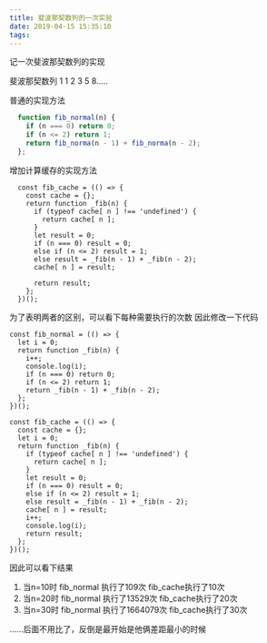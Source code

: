 ```yaml
---
title: 斐波那契数列的一次实验
date: 2019-04-15 15:35:10
tags:
---
```


记一次斐波那契数列的实现

斐波那契数列 1 1 2 3 5 8.....

普通的实现方法
```js
  function fib_normal(n) {
    if (n === 0) return 0;
    if (n <= 2) return 1;
    return fib_norma(n - 1) + fib_norma(n - 2);
  };
```

增加计算缓存的实现方法
```
  const fib_cache = (() => {
    const cache = {};
    return function _fib(n) {
      if (typeof cache[ n ] !== 'undefined') {
        return cache[ n ];
      }
      let result = 0;
      if (n === 0) result = 0;
      else if (n <= 2) result = 1;
      else result = _fib(n - 1) + _fib(n - 2);
      cache[ n ] = result;
 
      return result;
    };
  })();
```

为了表明两者的区别，可以看下每种需要执行的次数
因此修改一下代码
```
const fib_normal = (() => {
  let i = 0;
  return function _fib(n) {
    i++;
    console.log(i);
    if (n === 0) return 0;
    if (n <= 2) return 1;
    return _fib(n - 1) + _fib(n - 2);
  };
})();  
```

```
const fib_cache = (() => {
  const cache = {};
  let i = 0;
  return function _fib(n) {
    if (typeof cache[ n ] !== 'undefined') {
      return cache[ n ];
    }
    let result = 0;
    if (n === 0) result = 0;
    else if (n <= 2) result = 1;
    else result = _fib(n - 1) + _fib(n - 2);
    cache[ n ] = result;
    i++;
    console.log(i);
    return result;
  };
})();
```

因此可以看下结果 
 1. 当n=10时 fib_normal 执行了109次 fib_cache执行了10次
 2. 当n=20时 fib_normal 执行了13529次 fib_cache执行了20次
 3. 当n=30时 fib_normal 执行了1664079次 fib_cache执行了30次

 ......后面不用比了，反倒是最开始是他俩差距最小的时候







